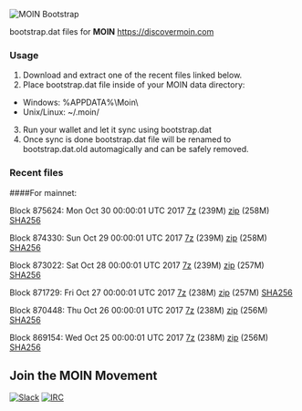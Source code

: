 ![MOIN Bootstrap](https://i.imgur.com/KjM1jMp.jpg)

bootstrap.dat files for **MOIN** https://discovermoin.com

### Usage

1. Download and extract one of the recent files linked below.
2. Place bootstrap.dat file inside of your MOIN data directory:
 - Windows: %APPDATA%\Moin\
 - Unix/Linux: ~/.moin/
3. Run your wallet and let it sync using bootstrap.dat
4. Once sync is done bootstrap.dat file will be renamed to bootstrap.dat.old automagically and can be safely removed.


### Recent files

####For mainnet:

Block 875624: Mon Oct 30 00:00:01 UTC 2017 [7z](https://transfer.sh/L7c6C/bootstrap.dat.20171030.7z) (239M) [zip](https://transfer.sh/ODWgj/bootstrap.dat.20171030.zip) (258M) [SHA256](https://transfer.sh/nawtp/sha256.txt)

Block 874330: Sun Oct 29 00:00:01 UTC 2017 [7z](https://transfer.sh/cYwuO/bootstrap.dat.20171029.7z) (239M) [zip](https://transfer.sh/ByxWX/bootstrap.dat.20171029.zip) (258M) [SHA256](https://transfer.sh/ojhHg/sha256.txt)

Block 873022: Sat Oct 28 00:00:01 UTC 2017 [7z](https://transfer.sh/K3jHB/bootstrap.dat.20171028.7z) (239M) [zip](https://transfer.sh/11JlRC/bootstrap.dat.20171028.zip) (257M) [SHA256](https://transfer.sh/T6ydg/sha256.txt)

Block 871729: Fri Oct 27 00:00:01 UTC 2017 [7z](https://transfer.sh/iY2ZV/bootstrap.dat.20171027.7z) (238M) [zip](https://transfer.sh/156GPG/bootstrap.dat.20171027.zip) (257M) [SHA256](https://transfer.sh/JQzYD/sha256.txt)

Block 870448: Thu Oct 26 00:00:01 UTC 2017 [7z](https://transfer.sh/uWXKQ/bootstrap.dat.20171026.7z) (238M) [zip](https://transfer.sh/yDiIG/bootstrap.dat.20171026.zip) (256M) [SHA256](https://transfer.sh/B8c70/sha256.txt)

Block 869154: Wed Oct 25 00:00:01 UTC 2017 [7z](https://transfer.sh/Q4aC4/bootstrap.dat.20171025.7z) (238M) [zip](https://transfer.sh/tMDKo/bootstrap.dat.20171025.zip) (256M) [SHA256](https://transfer.sh/3ZaUQ/sha256.txt)

## Join the MOIN Movement

[![Slack](https://i.imgur.com/Xy0IEJN.png)](https://discovermoin.herokuapp.com)
[![IRC](http://i.imgur.com/amUnKGQ.png)](https://kiwiirc.com/client/irc.freenode.net/#moin-crypto)
